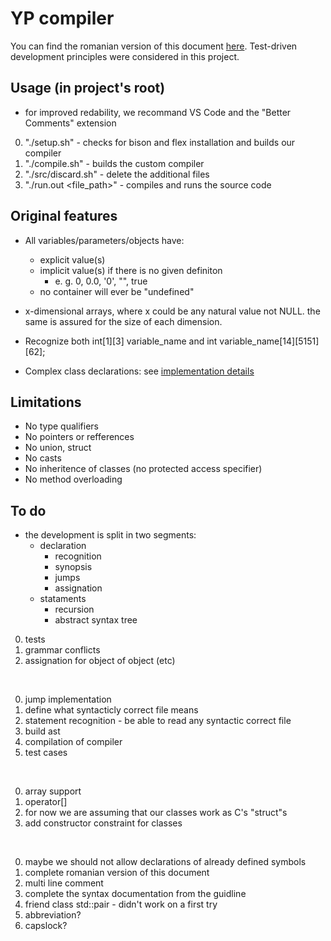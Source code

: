# YP compiler

You can find the romanian version of this document [here](/docs/README%20RO.md).
Test-driven development principles were considered in this project.

## Usage (in project's root)

- for improved redability, we recommand VS Code and the "Better Comments" extension

0. "./setup.sh" - checks for bison and flex installation and builds our compiler
0. "./compile.sh" - builds the custom compiler
0. "./src/discard.sh" - delete the additional files
0. "./run.out <file_path>" - compiles and runs the source code

## Original features

- All variables/parameters/objects have:
    - explicit value(s)
    - implicit value(s) if there is no given definiton
        - e. g. 0, 0.0, '0', "", true
    - no container will ever be "undefined"

- x-dimensional arrays, where x could be any natural value not NULL. the same is assured for the size of each dimension.

- Recognize both int[1][3] variable_name and int variable_name[14][5151][62];

- Complex class declarations: see [implementation details](/docs/brainstorm.md)

## Limitations

- No type qualifiers
- No pointers or refferences
- No union, struct
- No casts
- No inheritence of classes (no protected access specifier)
- No method overloading

## To do

- the development is split in two segments:
    - declaration
        - recognition
        - synopsis
        - jumps
        - assignation
    - stataments
        - recursion
        - abstract syntax tree

0. tests
0. grammar conflicts
0. assignation for object of object (etc)

<br>

0. jump implementation
0. define what syntacticly correct file means
0. statement recognition - be able to read any syntactic correct file
0. build ast
0. compilation of compiler
0. test cases

<br>

0. array support
0. operator[]
0. for now we are assuming that our classes work as C's "struct"s
0. add constructor constraint for classes

<br>

0. maybe we should not allow declarations of already defined symbols
0. complete romanian version of this document
0. multi line comment
0. complete the syntax documentation from the guidline
0. friend class std::pair - didn't work on a first try
0. abbreviation?
0. capslock?

